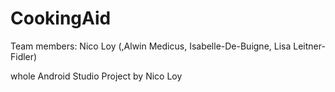 # CookingAid

Team members: Nico Loy (,Alwin Medicus, Isabelle-De-Buigne, Lisa Leitner-Fidler)

whole Android Studio Project by Nico Loy 